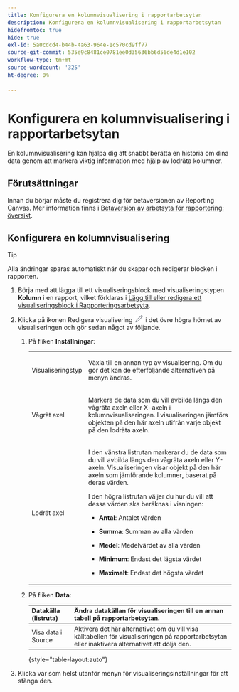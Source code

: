 ```yaml
---
title: Konfigurera en kolumnvisualisering i rapportarbetsytan
description: Konfigurera en kolumnvisualisering i rapportarbetsytan
hidefromtoc: true
hide: true
exl-id: 5a0cdcd4-b44b-4a63-964e-1c570cd9ff77
source-git-commit: 535e9c8481ce0781ee0d35636bb6d56de4d1e102
workflow-type: tm+mt
source-wordcount: '325'
ht-degree: 0%

---
```


# Konfigurera en kolumnvisualisering i rapportarbetsytan

En kolumnvisualisering kan hjälpa dig att snabbt berätta en historia om dina data genom att markera viktig information med hjälp av lodräta kolumner.

## Förutsättningar

Innan du börjar måste du registrera dig för betaversionen av Reporting Canvas. Mer information finns i [Betaversion av arbetsyta för rapportering: översikt](/help/quicksilver/product-announcements/betas/canvas-dashboards-beta/reporting-canvas-beta-overview.md).

## Konfigurera en kolumnvisualisering

>[!TIP]
>
>Alla ändringar sparas automatiskt när du skapar och redigerar blocken i rapporten.

1. Börja med att lägga till ett visualiseringsblock med visualiseringstypen **Kolumn** i en rapport, vilket förklaras i [Lägg till eller redigera ett visualiseringsblock i Rapporteringsarbetsyta](../../../reports-and-dashboards/reporting-canvas/visualization-blocks/add-or-edit-report-visualization.md).

1. Klicka på ikonen Redigera visualisering ![](assets/edit-icon.png) i det övre högra hörnet av visualiseringen och gör sedan något av följande.

   1. På fliken **Inställningar**:

      <table style="table-layout:auto">
       <col>
       <col>
       <tbody>
        <tr>
         <td role="rowheader">Visualiseringstyp</td>
         <td><p>Växla till en annan typ av visualisering. Om du gör det kan de efterföljande alternativen på menyn ändras.</p></td>
        </tr>
        <tr>
         <td role="rowheader">Vågrät axel</td>
         <td><p>Markera de data som du vill avbilda längs den vågräta axeln eller X-axeln i kolumnvisualiseringen. I visualiseringen jämförs objekten på den här axeln utifrån varje objekt på den lodräta axeln.</p></td>
        </tr>
        <tr>
         <td role="rowheader">Lodrät axel</td>
         <td><p>I den vänstra listrutan markerar du de data som du vill avbilda längs den vågräta axeln eller Y-axeln. Visualiseringen visar objekt på den här axeln som jämförande kolumner, baserat på deras värden.</p><p>I den högra listrutan väljer du hur du vill att dessa värden ska beräknas i visningen:</p>
          <ul>
           <li><p><b>Antal</b>: Antalet värden</p></li>
           <li><p><b>Summa</b>: Summan av alla värden </p></li>
           <li><p><b>Medel</b>: Medelvärdet av alla värden</p></li>
           <li><p><b>Minimum</b>: Endast det lägsta värdet</p></li>
           <li><p><b>Maximalt</b>: Endast det högsta värdet</p></li>
          </ul></td>
        </tr>
       </tbody>
      </table>

   1. På fliken **Data**:

      | Datakälla (listruta) | Ändra datakällan för visualiseringen till en annan tabell på rapportarbetsytan. |
      |---|---|
      | Visa data i Source | Aktivera det här alternativet om du vill visa källtabellen för visualiseringen på rapportarbetsytan eller inaktivera alternativet att dölja den. |

      {style="table-layout:auto"}

      <!--   
      NOLAN-FLAG: convert table to html. 
      -->

1. Klicka var som helst utanför menyn för visualiseringsinställningar för att stänga den.
